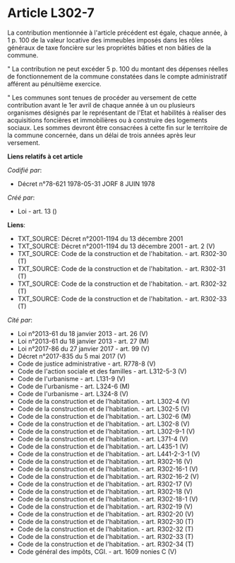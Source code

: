 # Article L302-7

La contribution mentionnée à l'article précédent est égale, chaque année, à 1 p. 100 de la valeur locative des immeubles
imposés dans les rôles généraux de taxe foncière sur les propriétés bâties et non bâties de la commune.

" La contribution ne peut excéder 5 p. 100 du montant des dépenses réelles de fonctionnement de la commune constatées dans le
compte administratif afférent au pénultième exercice.

" Les communes sont tenues de procéder au versement de cette contribution avant le 1er avril de chaque année à un ou
plusieurs organismes désignés par le représentant de l'Etat et habilités à réaliser des acquisitions foncières et
immobilières ou à construire des logements sociaux. Les sommes devront être consacrées à cette fin sur le territoire de la
commune concernée, dans un délai de trois années après leur versement.

**Liens relatifs à cet article**

_Codifié par_:

  - Décret n°78-621 1978-05-31 JORF 8 JUIN 1978

_Créé par_:

  - Loi - art. 13 ()

**Liens**:

  - TXT_SOURCE: Décret n°2001-1194 du 13 décembre 2001
  - TXT_SOURCE: Décret n°2001-1194 du 13 décembre 2001 - art. 2 (V)
  - TXT_SOURCE: Code de la construction et de l'habitation. - art. R302-30 (T)
  - TXT_SOURCE: Code de la construction et de l'habitation. - art. R302-31 (T)
  - TXT_SOURCE: Code de la construction et de l'habitation. - art. R302-32 (T)
  - TXT_SOURCE: Code de la construction et de l'habitation. - art. R302-33 (T)

_Cité par_:

  - Loi n°2013-61 du 18 janvier 2013 - art. 26 (V)
  - Loi n°2013-61 du 18 janvier 2013 - art. 27 (M)
  - Loi n°2017-86 du 27 janvier 2017 - art. 99 (V)
  - Décret n°2017-835 du 5 mai 2017 (V)
  - Code de justice administrative - art. R778-8 (V)
  - Code de l'action sociale et des familles - art. L312-5-3 (V)
  - Code de l'urbanisme - art. L131-9 (V)
  - Code de l'urbanisme - art. L324-6 (M)
  - Code de l'urbanisme - art. L324-8 (V)
  - Code de la construction et de l'habitation. - art. L302-4 (V)
  - Code de la construction et de l'habitation. - art. L302-5 (V)
  - Code de la construction et de l'habitation. - art. L302-6 (M)
  - Code de la construction et de l'habitation. - art. L302-8 (V)
  - Code de la construction et de l'habitation. - art. L302-9-1 (V)
  - Code de la construction et de l'habitation. - art. L371-4 (V)
  - Code de la construction et de l'habitation. - art. L435-1 (V)
  - Code de la construction et de l'habitation. - art. L441-2-3-1 (V)
  - Code de la construction et de l'habitation. - art. R302-16 (V)
  - Code de la construction et de l'habitation. - art. R302-16-1 (V)
  - Code de la construction et de l'habitation. - art. R302-16-2 (V)
  - Code de la construction et de l'habitation. - art. R302-17 (V)
  - Code de la construction et de l'habitation. - art. R302-18 (V)
  - Code de la construction et de l'habitation. - art. R302-18-1 (V)
  - Code de la construction et de l'habitation. - art. R302-19 (V)
  - Code de la construction et de l'habitation. - art. R302-20 (V)
  - Code de la construction et de l'habitation. - art. R302-30 (T)
  - Code de la construction et de l'habitation. - art. R302-32 (T)
  - Code de la construction et de l'habitation. - art. R302-33 (T)
  - Code de la construction et de l'habitation. - art. R302-34 (T)
  - Code général des impôts, CGI. - art. 1609 nonies C (V)
